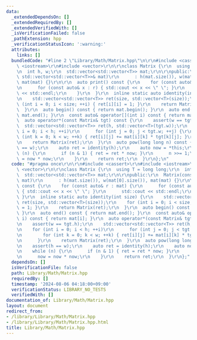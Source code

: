 ```yaml
---
data:
  _extendedDependsOn: []
  _extendedRequiredBy: []
  _extendedVerifiedWith: []
  _isVerificationFailed: false
  _pathExtension: hpp
  _verificationStatusIcon: ':warning:'
  attributes:
    links: []
  bundledCode: "#line 2 \"Library/Math/Matrix.hpp\"\n\r\n#include <cassert>\r\n#include\
    \ <iostream>\r\n#include <vector>\r\n\r\nclass Matrix {\r\n  using T = long long;\r\
    \n  int h, w;\r\n  std::vector<std::vector<T>> mat;\r\n\r\npublic:\r\n  Matrix(const\
    \ std::vector<std::vector<T>>& mat)\r\n      : h(mat.size()), w(mat[0].size()),\
    \ mat(mat) {}\r\n\r\n  auto print() const {\r\n    for (const auto& r : mat) {\r\
    \n      for (const auto& x : r) { std::cout << x << \" \"; }\r\n      std::cout\
    \ << std::endl;\r\n    }\r\n  }\r\n  inline static auto identity(int size) {\r\
    \n    std::vector<std::vector<T>> ret(size, std::vector<T>(size));\r\n    for\
    \ (int i = 0; i < size; ++i) { ret[i][i] = 1; }\r\n    return Matrix(ret);\r\n\
    \  }\r\n  auto begin() const { return mat.begin(); }\r\n  auto end() const { return\
    \ mat.end(); }\r\n  const auto& operator[](int i) const { return mat[i]; }\r\n\
    \  auto operator*(const Matrix& tgt) const {\r\n    assert(w == tgt.h);\r\n  \
    \  std::vector<std::vector<T>> ret(h, std::vector<T>(tgt.w));\r\n    for (int\
    \ i = 0; i < h; ++i)\r\n      for (int j = 0; j < tgt.w; ++j) {\r\n        for\
    \ (int k = 0; k < w; ++k) { ret[i][j] += mat[i][k] * tgt[k][j]; }\r\n      }\r\
    \n    return Matrix(ret);\r\n  }\r\n  auto pow(long long n) const {\r\n    assert(h\
    \ == w);\r\n    auto ret = identity(h);\r\n    auto now = *this;\r\n    while\
    \ (n) {\r\n      if (n & 1) { ret = ret * now; }\r\n      n >>= 1;\r\n      now\
    \ = now * now;\r\n    }\r\n    return ret;\r\n  }\r\n};\n"
  code: "#pragma once\r\n\r\n#include <cassert>\r\n#include <iostream>\r\n#include\
    \ <vector>\r\n\r\nclass Matrix {\r\n  using T = long long;\r\n  int h, w;\r\n\
    \  std::vector<std::vector<T>> mat;\r\n\r\npublic:\r\n  Matrix(const std::vector<std::vector<T>>&\
    \ mat)\r\n      : h(mat.size()), w(mat[0].size()), mat(mat) {}\r\n\r\n  auto print()\
    \ const {\r\n    for (const auto& r : mat) {\r\n      for (const auto& x : r)\
    \ { std::cout << x << \" \"; }\r\n      std::cout << std::endl;\r\n    }\r\n \
    \ }\r\n  inline static auto identity(int size) {\r\n    std::vector<std::vector<T>>\
    \ ret(size, std::vector<T>(size));\r\n    for (int i = 0; i < size; ++i) { ret[i][i]\
    \ = 1; }\r\n    return Matrix(ret);\r\n  }\r\n  auto begin() const { return mat.begin();\
    \ }\r\n  auto end() const { return mat.end(); }\r\n  const auto& operator[](int\
    \ i) const { return mat[i]; }\r\n  auto operator*(const Matrix& tgt) const {\r\
    \n    assert(w == tgt.h);\r\n    std::vector<std::vector<T>> ret(h, std::vector<T>(tgt.w));\r\
    \n    for (int i = 0; i < h; ++i)\r\n      for (int j = 0; j < tgt.w; ++j) {\r\
    \n        for (int k = 0; k < w; ++k) { ret[i][j] += mat[i][k] * tgt[k][j]; }\r\
    \n      }\r\n    return Matrix(ret);\r\n  }\r\n  auto pow(long long n) const {\r\
    \n    assert(h == w);\r\n    auto ret = identity(h);\r\n    auto now = *this;\r\
    \n    while (n) {\r\n      if (n & 1) { ret = ret * now; }\r\n      n >>= 1;\r\
    \n      now = now * now;\r\n    }\r\n    return ret;\r\n  }\r\n};"
  dependsOn: []
  isVerificationFile: false
  path: Library/Math/Matrix.hpp
  requiredBy: []
  timestamp: '2024-08-06 04:18:00+09:00'
  verificationStatus: LIBRARY_NO_TESTS
  verifiedWith: []
documentation_of: Library/Math/Matrix.hpp
layout: document
redirect_from:
- /library/Library/Math/Matrix.hpp
- /library/Library/Math/Matrix.hpp.html
title: Library/Math/Matrix.hpp
---
```


